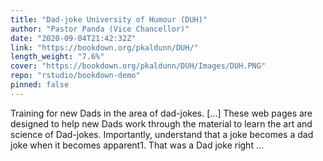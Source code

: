 ```yaml
---
title: "Dad-joke University of Humour (DUH)"
author: "Pastor Panda (Vice Chancellor)"
date: "2020-09-04T21:42:32Z"
link: "https://bookdown.org/pkaldunn/DUH/"
length_weight: "7.6%"
cover: "https://bookdown.org/pkaldunn/DUH/Images/DUH.PNG"
repo: "rstudio/bookdown-demo"
pinned: false
---
```


Training for new Dads in the area of dad-jokes. [...] These web pages are designed to help new Dads work through the material to learn the art and science of Dad-jokes. Importantly, understand that a joke becomes a dad joke when it becomes apparent1. That was a Dad joke right ...

